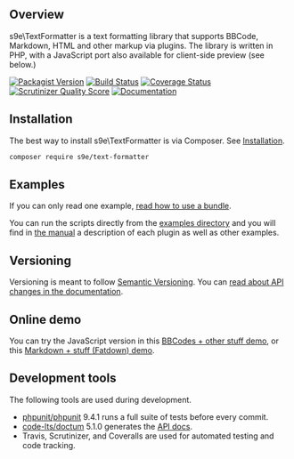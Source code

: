 ## Overview

s9e\\TextFormatter is a text formatting library that supports BBCode, Markdown, HTML and other markup via plugins. The library is written in PHP, with a JavaScript port also available for client-side preview (see below.)

[![Packagist Version](https://img.shields.io/packagist/v/s9e/text-formatter)](https://packagist.org/packages/s9e/text-formatter)
[![Build Status](https://api.travis-ci.org/s9e/TextFormatter.svg?branch=master)](https://travis-ci.org/s9e/TextFormatter)
[![Coverage Status](https://coveralls.io/repos/github/s9e/TextFormatter/badge.svg?branch=master)](https://coveralls.io/github/s9e/TextFormatter?branch=master)
[![Scrutinizer Quality Score](https://scrutinizer-ci.com/g/s9e/TextFormatter/badges/quality-score.png?s=3942dab3c410fb9ce02001e7446d1083fa91172c)](https://scrutinizer-ci.com/g/s9e/TextFormatter/)
[![Documentation](https://readthedocs.org/projects/s9etextformatter/badge/)](https://s9etextformatter.readthedocs.io/)


## Installation

The best way to install s9e\\TextFormatter is via Composer. See [Installation](https://s9etextformatter.readthedocs.io/Getting_started/Installation/).

```bash
composer require s9e/text-formatter
```


## Examples

If you can only read one example, [read how to use a bundle](https://s9etextformatter.readthedocs.io/Getting_started/Using_predefined_bundles/).

You can run the scripts directly from the [examples directory](https://github.com/s9e/TextFormatter/blob/master/docs/examples) and you will find in [the manual](https://s9etextformatter.readthedocs.io/) a description of each plugin as well as other examples.


## Versioning

Versioning is meant to follow [Semantic Versioning](https://semver.org/). You can [read about API changes in the documentation](https://s9etextformatter.readthedocs.io/Internals/API_changes/).


## Online demo

You can try the JavaScript version in this [BBCodes + other stuff demo](https://s9e.github.io/TextFormatter/demo.html), or this [Markdown + stuff (Fatdown) demo](https://s9e.github.io/TextFormatter/fatdown.html).


## Development tools

The following tools are used during development.

 - [phpunit/phpunit](https://phpunit.de/) 9.4.1 runs a full suite of tests before every commit.
 - [code-lts/doctum](https://github.com/code-lts/doctum) 5.1.0 generates the [API docs](https://s9e.github.io/TextFormatter/api/).
 - Travis, Scrutinizer, and Coveralls are used for automated testing and code tracking.

